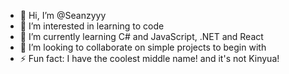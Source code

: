 - 👋 Hi, I’m @Seanzyyy
- 👀 I’m interested in learning to code
- 🌱 I’m currently learning C# and JavaScript, .NET and React
- 💞️ I’m looking to collaborate on simple projects to begin with
- ⚡ Fun fact: I have the coolest middle name! and it's not Kinyua!

<!---
Seanzyyy/Seanzyyy is a ✨ special ✨ repository because its `README.md` (this file) appears on your GitHub profile.
You can click the Preview link to take a look at your changes.
--->
